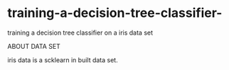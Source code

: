 # training-a-decision-tree-classifier-
training a decision tree classifier on a iris data set




ABOUT DATA SET




iris data is a scklearn in built data set.
